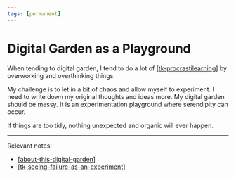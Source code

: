 ```yaml
---
tags: [permanent]
---
```


# Digital Garden as a Playground

When tending to digital garden, I tend to do a lot of [[tk-procrastilearning]] by overworking and overthinking things.

My challenge is to let in a bit of chaos and allow myself to experiment. I need to write down my original thoughts and ideas more. My digital garden should be messy. It is an experimentation playground where serendipity can occur. 

If things are too tidy, nothing unexpected and organic will ever happen.

---
Relevant notes: 
- [[about-this-digital-garden]]
- [[tk-seeing-failure-as-an-experiment]]

[//begin]: # "Autogenerated link references for markdown compatibility"
[tk-procrastilearning]: tk-procrastilearning "TK Procrastilearning"
[about-this-digital-garden]: about-this-digital-garden "About This Digital Garden"
[tk-seeing-failure-as-an-experiment]: tk-seeing-failure-as-an-experiment "TK Seeing Failure as an Experiment"
[//end]: # "Autogenerated link references"